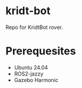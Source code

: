 # kridt-bot
Repo for KridtBot rover.

# Prerequesites
- Ubuntu 24.04
-  ROS2-jazzy
- Gazebo Harmonic





